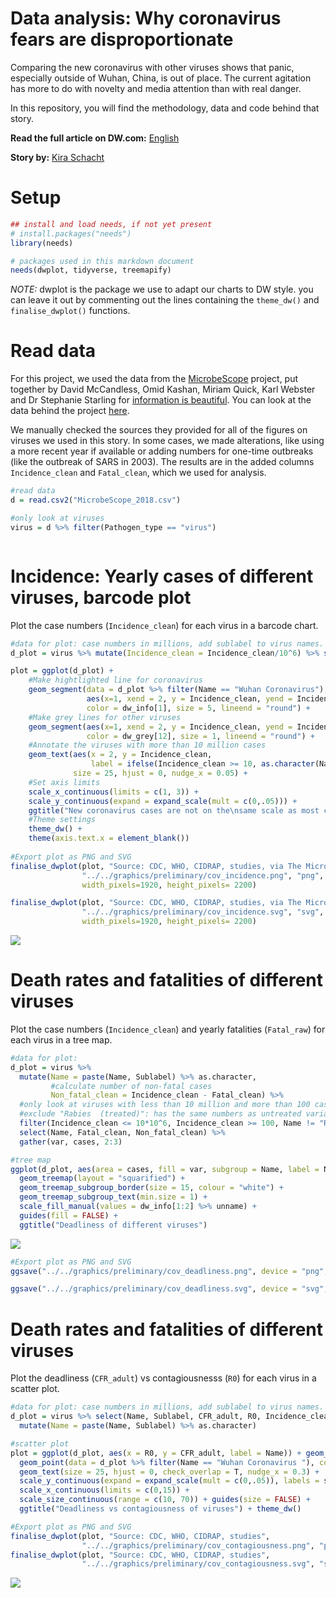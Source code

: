 Data analysis: Why coronavirus fears are disproportionate
=========================================================

Comparing the new coronavirus with other viruses shows that panic,
especially outside of Wuhan, China, is out of place. The current
agitation has more to do with novelty and media attention than with real
danger.

In this repository, you will find the methodology, data and code behind
that story.

**Read the full article on DW.com:**
[English](https://www.dw.com/a-52281566)

**Story by:** [Kira Schacht](https://twitter.com/daten_drang)

Setup
=====

``` r
## install and load needs, if not yet present
# install.packages("needs")
library(needs)

# packages used in this markdown document
needs(dwplot, tidyverse, treemapify)
```

*NOTE:* dwplot is the package we use to adapt our charts to DW style.
you can leave it out by commenting out the lines containing the
`theme_dw()` and `finalise_dwplot()` functions.

Read data
=========

For this project, we used the data from the
[MicrobeScope](https://informationisbeautiful.net/visualizations/the-microbescope-infectious-diseases-in-context/)
project, put together by David McCandless, Omid Kashan, Miriam Quick,
Karl Webster and Dr Stephanie Starling for [information is
beautiful](https://informationisbeautiful.net/). You can look at the
data behind the project
[here](https://docs.google.com/spreadsheets/d/1F9IMIeXHsfuQLN1HtgPvfHe2BjbWu0r0_Qt_BHOWjLs/).

We manually checked the sources they provided for all of the figures on
viruses we used in this story. In some cases, we made alterations, like
using a more recent year if available or adding numbers for one-time
outbreaks (like the outbreak of SARS in 2003). The results are in the
added columns `Incidence_clean` and `Fatal_clean`, which we used for
analysis.

``` r
#read data
d = read.csv2("MicrobeScope_2018.csv")

#only look at viruses
virus = d %>% filter(Pathogen_type == "virus")



```

Incidence: Yearly cases of different viruses, barcode plot
==========================================================

Plot the case numbers (`Incidence_clean`) for each virus in a barcode
chart.

``` r
#data for plot: case numbers in millions, add sublabel to virus names.
d_plot = virus %>% mutate(Incidence_clean = Incidence_clean/10^6) %>% select(Name, Incidence_clean, Sublabel)

plot = ggplot(d_plot) +
    #Make hightlighted line for coronavirus
    geom_segment(data = d_plot %>% filter(Name == "Wuhan Coronavirus"),
                 aes(x=1, xend = 2, y = Incidence_clean, yend = Incidence_clean),
                 color = dw_info[1], size = 5, lineend = "round") +
    #Make grey lines for other viruses
    geom_segment(aes(x=1, xend = 2, y = Incidence_clean, yend = Incidence_clean),
                 color = dw_grey[12], size = 1, lineend = "round") +
    #Annotate the viruses with more than 10 million cases
    geom_text(aes(x = 2, y = Incidence_clean,
                  label = ifelse(Incidence_clean >= 10, as.character(Name), "")),
              size = 25, hjust = 0, nudge_x = 0.05) +
    #Set axis limits
    scale_x_continuous(limits = c(1, 3)) + 
    scale_y_continuous(expand = expand_scale(mult = c(0,.05))) + 
    ggtitle("New coronavirus cases are not on the\nsame scale as most common viruses") +
    #Theme settings
    theme_dw() +
    theme(axis.text.x = element_blank())
  
#Export plot as PNG and SVG
finalise_dwplot(plot, "Source: CDC, WHO, CIDRAP, studies, via The MicrobeScope", 
                "../../graphics/preliminary/cov_incidence.png", "png",
                width_pixels=1920, height_pixels= 2200)
```

``` r
finalise_dwplot(plot, "Source: CDC, WHO, CIDRAP, studies, via The MicrobeScope", 
                "../../graphics/preliminary/cov_incidence.svg", "svg",
                width_pixels=1920, height_pixels= 2200)
```

 
![](corona_files/figure-markdown_github/unnamed-chunk-3-1.png)

Death rates and fatalities of different viruses
===============================================

Plot the case numbers (`Incidence_clean`) and yearly fatalities
(`Fatal_raw`) for each virus in a tree map.

``` r
#data for plot:
d_plot = virus %>%
  mutate(Name = paste(Name, Sublabel) %>% as.character,
         #calculate number of non-fatal cases
         Non_fatal_clean = Incidence_clean - Fatal_clean) %>%
  #only look at viruses with less than 10 million and more than 100 cases
  #exclude "Rabies  (treated)": has the same numbers as untreated variation
  filter(Incidence_clean <= 10*10^6, Incidence_clean >= 100, Name != "Rabies  (treated)") %>% 
  select(Name, Fatal_clean, Non_fatal_clean) %>%
  gather(var, cases, 2:3)

#tree map
ggplot(d_plot, aes(area = cases, fill = var, subgroup = Name, label = Name)) +
  geom_treemap(layout = "squarified") +
  geom_treemap_subgroup_border(size = 15, colour = "white") +
  geom_treemap_subgroup_text(min.size = 1) +
  scale_fill_manual(values = dw_info[1:2] %>% unname) +
  guides(fill = FALSE) +
  ggtitle("Deadliness of different viruses")
```

![](corona_files/figure-markdown_github/unnamed-chunk-4-1.png)

``` r
#Export plot as PNG and SVG
ggsave("../../graphics/preliminary/cov_deadliness.png", device = "png", width= 1920/72, height= 1920/72, dpi = 72, units="in")
```

``` r
ggsave("../../graphics/preliminary/cov_deadliness.svg", device = "svg", width= 1920/72, height= 1920/72, dpi = 72, units="in")
```

Death rates and fatalities of different viruses
===============================================

Plot the deadliness (`CFR_adult`) vs contagiousnesss (`R0`) for each
virus in a scatter plot.

``` r
#data for plot: case numbers in millions, add sublabel to virus names.
d_plot = virus %>% select(Name, Sublabel, CFR_adult, R0, Incidence_clean) %>% filter(!is.na(Incidence_clean)) %>% 
  mutate(Name = paste(Name, Sublabel) %>% as.character)

#scatter plot
plot = ggplot(d_plot, aes(x = R0, y = CFR_adult, label = Name)) + geom_point(colour = dw_info[2], size = 15) +
  geom_point(data = d_plot %>% filter(Name == "Wuhan Coronavirus "), colour = dw_info[1], size = 15) +
  geom_text(size = 25, hjust = 0, check_overlap = T, nudge_x = 0.3) +
  scale_y_continuous(expand = expand_scale(mult = c(0,.05)), labels = scales::percent_format(accuracy = 1)) +
  scale_x_continuous(limits = c(0,15)) +
  scale_size_continuous(range = c(10, 70)) + guides(size = FALSE) +
  ggtitle("Deadliness vs contagiousness of viruses") + theme_dw()

#Export plot as PNG and SVG
finalise_dwplot(plot, "Source: CDC, WHO, CIDRAP, studies", 
                "../../graphics/preliminary/cov_contagiousness.png", "png")
finalise_dwplot(plot, "Source: CDC, WHO, CIDRAP, studies", 
                "../../graphics/preliminary/cov_contagiousness.svg", "svg")
```

![](corona_files/figure-markdown_github/unnamed-chunk-5-1.png)
